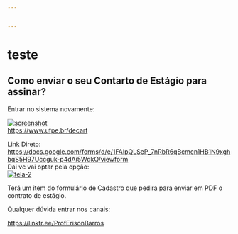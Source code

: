 ```yaml
---


---
```


<h1 id="teste">teste</h1>
<h2 id="como-enviar-o-seu-contarto-de-estágio--para-assinar">Como enviar o seu Contarto de Estágio  para assinar?</h2>
<p>Entrar no sistema novamente:</p>
<p><a href="https://ibb.co/QdNbySP"><img src="https://i.ibb.co/NSjVcD9/screenshot.jpg" alt="screenshot" border="0"></a><br>
<a href="https://www.ufpe.br/decart">https://www.ufpe.br/decart</a></p>
<p>Link Direto:<br>
<a href="https://docs.google.com/forms/d/e/1FAIpQLSeP_7nRbR6qBcmcn1HB1N9xghbqS5H97Uccguk-p4dAi5WdkQ/viewform">https://docs.google.com/forms/d/e/1FAIpQLSeP_7nRbR6qBcmcn1HB1N9xghbqS5H97Uccguk-p4dAi5WdkQ/viewform</a><br>
Dai vc vai optar pela opção:<br>
<a href="https://ibb.co/bmDd8KQ"><img src="https://i.ibb.co/54wcfRG/tela-2.jpg" alt="tela-2" border="0"></a></p>
<p>Terá um item do formulário de Cadastro que pedira para enviar em PDF o contrato de  estágio.</p>
<p>Qualquer dúvida entrar nos canais:</p>
<p><a href="https://linktr.ee/ProfErisonBarros">https://linktr.ee/ProfErisonBarros</a></p>

